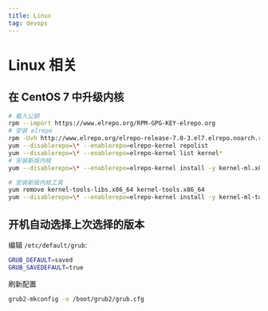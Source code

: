 ```yaml
---
title: Linux
tag: devops
---
```

# Linux 相关

## 在 CentOS 7 中升级内核

```sh
# 载入公钥
rpm --import https://www.elrepo.org/RPM-GPG-KEY-elrepo.org
# 安装 elrepo
rpm -Uvh http://www.elrepo.org/elrepo-release-7.0-3.el7.elrepo.noarch.rpm
yum --disablerepo=\* --enablerepo=elrepo-kernel repolist
yum --disablerepo=\* --enablerepo=elrepo-kernel list kernel*
# 安装新版内核
yum --disablerepo=\* --enablerepo=elrepo-kernel install -y kernel-ml.x86_64
```

```sh
# 安装新版内核工具
yum remove kernel-tools-libs.x86_64 kernel-tools.x86_64
yum --disablerepo=\* --enablerepo=elrepo-kernel install -y kernel-ml-tools.x86_64
```

## 开机自动选择上次选择的版本

编辑 `/etc/default/grub`:

```sh
GRUB_DEFAULT=saved
GRUB_SAVEDEFAULT=true
```

刷新配置

```sh
grub2-mkconfig -o /boot/grub2/grub.cfg
```
